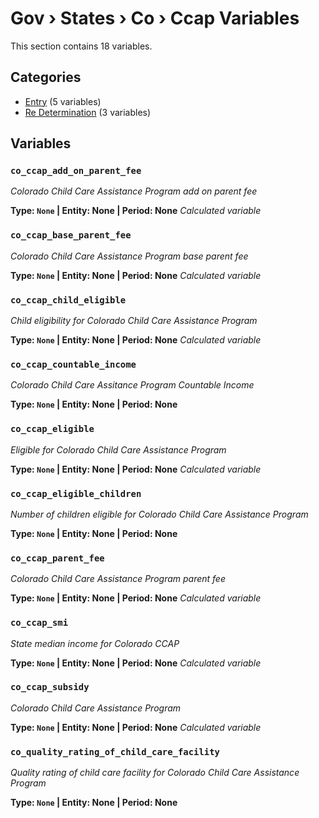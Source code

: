 # Gov › States › Co › Ccap Variables

This section contains 18 variables.

## Categories

- [Entry](entry/index.md) (5 variables)
- [Re Determination](re_determination/index.md) (3 variables)

## Variables

### `co_ccap_add_on_parent_fee`
*Colorado Child Care Assistance Program add on parent fee*

**Type: `None` | Entity: None | Period: None**
*Calculated variable*

### `co_ccap_base_parent_fee`
*Colorado Child Care Assistance Program base parent fee*

**Type: `None` | Entity: None | Period: None**
*Calculated variable*

### `co_ccap_child_eligible`
*Child eligibility for Colorado Child Care Assistance Program*

**Type: `None` | Entity: None | Period: None**
*Calculated variable*

### `co_ccap_countable_income`
*Colorado Child Care Assitance Program Countable Income*

**Type: `None` | Entity: None | Period: None**

### `co_ccap_eligible`
*Eligible for Colorado Child Care Assistance Program*

**Type: `None` | Entity: None | Period: None**
*Calculated variable*

### `co_ccap_eligible_children`
*Number of children eligible for Colorado Child Care Assistance Program*

**Type: `None` | Entity: None | Period: None**

### `co_ccap_parent_fee`
*Colorado Child Care Assistance Program parent fee*

**Type: `None` | Entity: None | Period: None**
*Calculated variable*

### `co_ccap_smi`
*State median income for Colorado CCAP*

**Type: `None` | Entity: None | Period: None**
*Calculated variable*

### `co_ccap_subsidy`
*Colorado Child Care Assistance Program*

**Type: `None` | Entity: None | Period: None**
*Calculated variable*

### `co_quality_rating_of_child_care_facility`
*Quality rating of child care facility for Colorado Child Care Assistance Program*

**Type: `None` | Entity: None | Period: None**
